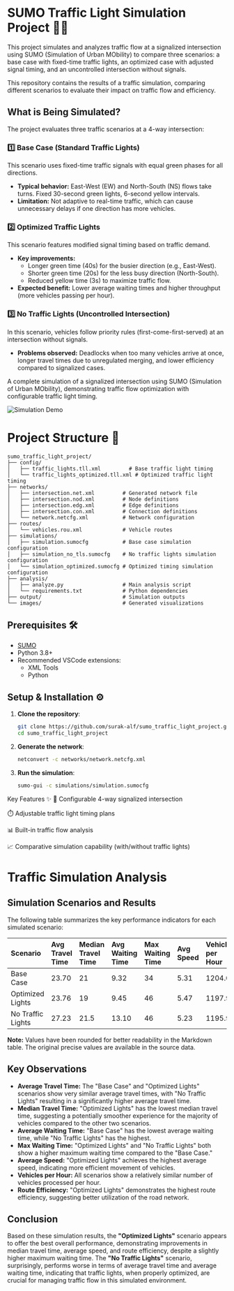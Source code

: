 # SUMO Traffic Light Simulation Project 🚦🚗

This project simulates and analyzes traffic flow at a signalized intersection using SUMO (Simulation of Urban MObility) to compare three scenarios: a base case with fixed-time traffic lights, an optimized case with adjusted signal timing, and an uncontrolled intersection without signals.

This repository contains the results of a traffic simulation, comparing different scenarios to evaluate their impact on traffic flow and efficiency.
## What is Being Simulated?

The project evaluates three traffic scenarios at a 4-way intersection:

### 1️⃣ Base Case (Standard Traffic Lights)
This scenario uses fixed-time traffic signals with equal green phases for all directions.
* **Typical behavior:** East-West (EW) and North-South (NS) flows take turns. Fixed 30-second green lights, 6-second yellow intervals.
* **Limitation:** Not adaptive to real-time traffic, which can cause unnecessary delays if one direction has more vehicles.

### 2️⃣ Optimized Traffic Lights
This scenario features modified signal timing based on traffic demand.
* **Key improvements:**
    * Longer green time (40s) for the busier direction (e.g., East-West).
    * Shorter green time (20s) for the less busy direction (North-South).
    * Reduced yellow time (3s) to maximize traffic flow.
* **Expected benefit:** Lower average waiting times and higher throughput (more vehicles passing per hour).

### 3️⃣ No Traffic Lights (Uncontrolled Intersection)
In this scenario, vehicles follow priority rules (first-come-first-served) at an intersection without signals.
* **Problems observed:** Deadlocks when too many vehicles arrive at once, longer travel times due to unregulated merging, and lower efficiency compared to signalized cases.

A complete simulation of a signalized intersection using SUMO (Simulation of Urban MObility), demonstrating traffic flow optimization with configurable traffic light timing.

![Simulation Demo](images/sumo.gif) 

# Project Structure 📂

``````
sumo_traffic_light_project/
├── config/
│   ├── traffic_lights.tll.xml         # Base traffic light timing
│   └── traffic_lights_optimized.tll.xml # Optimized traffic light timing
├── networks/
│   ├── intersection.net.xml         # Generated network file
│   ├── intersection.nod.xml         # Node definitions
│   ├── intersection.edg.xml         # Edge definitions
│   ├── intersection.con.xml         # Connection definitions
│   └── network.netcfg.xml           # Network configuration
├── routes/
│   └── vehicles.rou.xml             # Vehicle routes
├── simulations/
│   ├── simulation.sumocfg           # Base case simulation configuration
│   ├── simulation_no_tls.sumocfg    # No traffic lights simulation configuration
│   └── simulation_optimized.sumocfg # Optimized timing simulation configuration
├── analysis/
│   ├── analyze.py                   # Main analysis script
│   └── requirements.txt             # Python dependencies
├── output/                          # Simulation outputs
└── images/                          # Generated visualizations
``````


## Prerequisites 🛠️

- [SUMO](https://www.eclipse.org/sumo/) 
- Python 3.8+ 
- Recommended VSCode extensions:
  - XML Tools
  - Python

## Setup & Installation ⚙️

1. **Clone the repository**:
   ```bash
   git clone https://github.com/surak-alf/sumo_traffic_light_project.git
   cd sumo_traffic_light_project

2. **Generate the network**:
   ```bash
   netconvert -c networks/network.netcfg.xml

3. **Run the simulation**:
   ```bash
   sumo-gui -c simulations/simulation.sumocfg   

 Key Features ✨
🚥 Configurable 4-way signalized intersection

⏱️ Adjustable traffic light timing plans

📊 Built-in traffic flow analysis

📈 Comparative simulation capability (with/without traffic lights)  

# Traffic Simulation Analysis

## Simulation Scenarios and Results

The following table summarizes the key performance indicators for each simulated scenario:

| Scenario        | Avg Travel Time | Median Travel Time | Avg Waiting Time | Max Waiting Time | Avg Speed     | Vehicles per Hour | Route Efficiency |
| :-------------- | :-------------- | :----------------- | :--------------- | :--------------- | :------------ | :---------------- | :--------------- |
| Base Case       | 23.70           | 21                 | 9.32             | 34               | 5.31          | 1204.01           | 0.382            |
| Optimized Lights | 23.76           | 19                 | 9.45             | 46               | 5.47          | 1197.99           | 0.394            |
| No Traffic Lights | 27.23           | 21.5               | 13.10            | 46               | 5.23          | 1195.99           | 0.377            |

**Note:** Values have been rounded for better readability in the Markdown table. The original precise values are available in the source data.

## Key Observations 

* **Average Travel Time:** The "Base Case" and "Optimized Lights" scenarios show very similar average travel times, with "No Traffic Lights" resulting in a significantly higher average travel time.
* **Median Travel Time:** "Optimized Lights" has the lowest median travel time, suggesting a potentially smoother experience for the majority of vehicles compared to the other two scenarios.
* **Average Waiting Time:** "Base Case" has the lowest average waiting time, while "No Traffic Lights" has the highest.
* **Max Waiting Time:** "Optimized Lights" and "No Traffic Lights" both show a higher maximum waiting time compared to the "Base Case."
* **Average Speed:** "Optimized Lights" achieves the highest average speed, indicating more efficient movement of vehicles.
* **Vehicles per Hour:** All scenarios show a relatively similar number of vehicles processed per hour.
* **Route Efficiency:** "Optimized Lights" demonstrates the highest route efficiency, suggesting better utilization of the road network.

## Conclusion 

Based on these simulation results, the **"Optimized Lights"** scenario appears to offer the best overall performance, demonstrating improvements in median travel time, average speed, and route efficiency, despite a slightly higher maximum waiting time. The **"No Traffic Lights"** scenario, surprisingly, performs worse in terms of average travel time and average waiting time, indicating that traffic lights, when properly optimized, are crucial for managing traffic flow in this simulated environment.